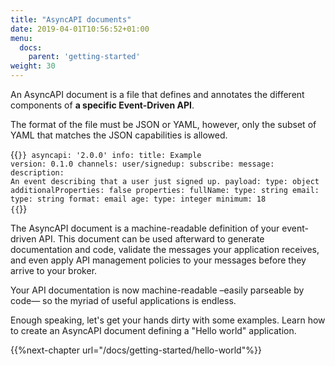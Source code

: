 ```yaml
---
title: "AsyncAPI documents"
date: 2019-04-01T10:56:52+01:00
menu:
  docs:
    parent: 'getting-started'
weight: 30
---
```


An AsyncAPI document is a file that defines and annotates the different components of **a specific Event-Driven API**.

The format of the file must be JSON or YAML, however, only the subset of YAML that matches the JSON capabilities is allowed.

{{<code lang="yaml">}}
asyncapi: '2.0.0'
info:
  title: Example
  version: 0.1.0
channels:
  user/signedup:
    subscribe:
      message:
        description: An event describing that a user just signed up.
        payload:
          type: object
          additionalProperties: false
          properties:
            fullName:
              type: string
            email:
              type: string
              format: email
            age:
              type: integer
              minimum: 18
{{</code>}}

The AsyncAPI document is a machine-readable definition of your event-driven API. This document can be used afterward to generate documentation and code, validate the messages your application receives, and even apply API management policies to your messages before they arrive to your broker.

Your API documentation is now machine-readable –easily parseable by code— so the myriad of useful applications is endless.

Enough speaking, let's get your hands dirty with some examples. Learn how to create an AsyncAPI document defining a "Hello world" application.

{{%next-chapter url="/docs/getting-started/hello-world"%}}
